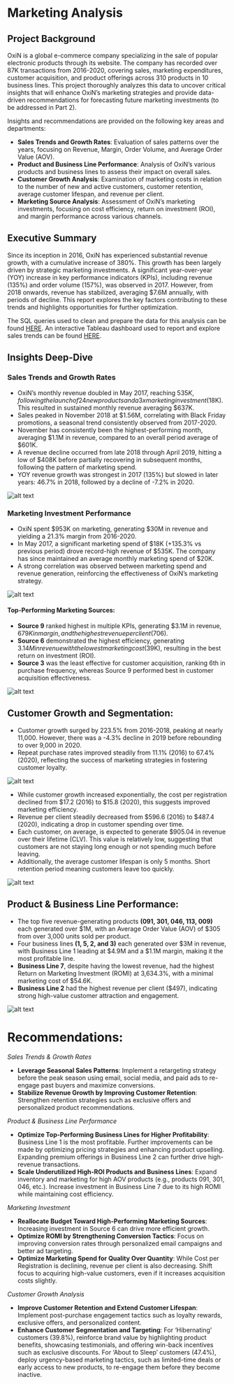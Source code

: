 # Marketing Analysis
## Project Background
OxiN is a global e-commerce company specializing in the sale of popular electronic products through its website. The company has recorded over 87K transactions from 2016-2020, covering sales, marketing expenditures, customer acquisition, and product offerings across 310 products in 10 business lines. This project thoroughly analyzes this data to uncover critical insights that will enhance OxiN’s marketing strategies and provide data-driven recommendations for forecasting future marketing investments (to be addressed in Part 2).

Insights and recommendations are provided on the following key areas and departments:

* **Sales Trends and Growth Rates**: Evaluation of sales patterns over the years, focusing on Revenue, Margin, Order Volume, and Average Order Value (AOV).
* **Product and Business Line Performance**: Analysis of OxiN’s various products and business lines to assess their impact on overall sales.
* **Customer Growth Analysis**: Examination of marketing costs in relation to the number of new and active customers, customer retention, average customer lifespan, and revenue per client.
* **Marketing Source Analysis**: Assessment of OxiN’s marketing investments, focusing on cost efficiency, return on investment (ROI), and margin performance across various channels.


## Executive Summary
Since its inception in 2016, OxiN has experienced substantial revenue growth, with a cumulative increase of 380%. This growth has been largely driven by strategic marketing investments. A significant year-over-year (YOY) increase in key performance indicators (KPIs), including revenue (135%) and order volume (157%), was observed in 2017. However, from 2018 onwards, revenue has stabilized, averaging $7.6M annually, with periods of decline. This report explores the key factors contributing to these trends and highlights opportunities for further optimization.

The SQL queries used to clean and prepare the data for this analysis can be found [HERE]().
An interactive Tableau dashboard used to report and explore sales trends can be found [HERE]().


## Insights Deep-Dive
### Sales Trends and Growth Rates
- OxiN’s monthly revenue doubled in May 2017, reaching $535K, following the launch of 24 new products and a 3x marketing investment ($18K). This resulted in sustained monthly revenue averaging $637K.
- Sales peaked in November 2018 at $1.56M, correlating with Black Friday promotions, a seasonal trend consistently observed from 2017-2020.
- November has consistently been the highest-performing month, averaging $1.1M in revenue, compared to an overall period average of $601K.
- A revenue decline occurred from late 2018 through April 2019, hitting a low of $408K before partially recovering in subsequent months, following the pattern of marketing spend.
- YOY revenue growth was strongest in 2017 (135%) but slowed in later years: 46.7% in 2018, followed by a decline of -7.2% in 2020.

![alt text](https://github.com/Lekan-E/Customer-and-Product-Analysis-using-ML/blob/460b92cf5fc9b2e6fdeda62d41bcf329710c012a/Images/Misc/correlation.png)

### Marketing Investment Performance
- OxiN spent $953K on marketing, generating $30M in revenue and yielding a 21.3% margin from 2016-2020.
- In May 2017, a significant marketing spend of $18K (+135.3% vs previous period) drove record-high revenue of $535K. The company has since maintained an average monthly marketing spend of $20K.
- A strong correlation was observed between marketing spend and revenue generation, reinforcing the effectiveness of OxiN’s marketing strategy.

![alt text](https://github.com/Lekan-E/Customer-and-Product-Analysis-using-ML/blob/460b92cf5fc9b2e6fdeda62d41bcf329710c012a/Images/Misc/correlation.png)

#### Top-Performing Marketing Sources:
- **Source 9** ranked highest in multiple KPIs, generating $3.1M in revenue, $679K in margin, and the highest revenue per client ($706).
- **Source 6** demonstrated the highest efficiency, generating $3.14M in revenue with the lowest marketing cost ($39K), resulting in the best return on investment (ROI).
- **Source 3** was the least effective for customer acquisition, ranking 6th in purchase frequency, whereas Source 9 performed best in customer acquisition effectiveness.

![alt text](https://github.com/Lekan-E/Customer-and-Product-Analysis-using-ML/blob/460b92cf5fc9b2e6fdeda62d41bcf329710c012a/Images/Misc/correlation.png)

## Customer Growth and Segmentation:
- Customer growth surged by 223.5% from 2016-2018, peaking at nearly 11,000. However, there was a -4.3% decline in 2019 before rebounding to over 9,000 in 2020.
- Repeat purchase rates improved steadily from 11.1% (2016) to 67.4% (2020), reflecting the success of marketing strategies in fostering customer loyalty.

![alt text](https://github.com/Lekan-E/Customer-and-Product-Analysis-using-ML/blob/460b92cf5fc9b2e6fdeda62d41bcf329710c012a/Images/Misc/correlation.png)

-	While customer growth increased exponentially, the cost per registration declined from $17.2 (2016) to $15.8 (2020), this suggests improved marketing efficiency.
-	Revenue per client steadily decreased from $596.6 (2016) to $487.4 (2020),  indicating a drop in customer spending over time.
-	Each customer, on average, is expected to generate $905.04 in revenue over their lifetime (CLV). This value is relatively low, suggesting that customers are not staying long enough or not spending much before leaving.
-	Additionally, the average customer lifespan is only 5 months. Short retention period meaning customers leave too quickly.

![alt text](https://github.com/Lekan-E/Customer-and-Product-Analysis-using-ML/blob/460b92cf5fc9b2e6fdeda62d41bcf329710c012a/Images/Misc/correlation.png)

## Product & Business Line Performance:
- The top five revenue-generating products **(091, 301, 046, 113, 009)** each generated over $1M, with an Average Order Value (AOV) of $305 from over 3,000 units sold per product.
- Four business lines **(1, 5, 2, and 3)** each generated over $3M in revenue, with Business Line 1 leading at $4.9M and a $1.1M margin, making it the most profitable line.
- **Business Line 7**, despite having the lowest revenue, had the highest Return on Marketing Investment (ROMI) at 3,634.3%, with a minimal marketing cost of $54.6K.
- **Business Line 2** had the highest revenue per client ($497), indicating strong high-value customer attraction and engagement.

![alt text](https://github.com/Lekan-E/Customer-and-Product-Analysis-using-ML/blob/460b92cf5fc9b2e6fdeda62d41bcf329710c012a/Images/Misc/correlation.png)

# Recommendations:
_Sales Trends & Growth Rates_
- **Leverage Seasonal Sales Patterns**: Implement a retargeting strategy before the peak season using email, social media, and paid ads to re-engage past buyers and maximize conversions.
- **Stabilize Revenue Growth by Improving Customer Retention**: Strengthen retention strategies such as exclusive offers and personalized product recommendations.

_Product & Business Line Performance_
- **Optimize Top-Performing Business Lines for Higher Profitability**: Business Line 1 is the most profitable. Further improvements can be made by optimizing pricing strategies and enhancing product upselling. Expanding premium offerings in Business Line 2 can further drive high-revenue transactions.
- **Scale Underutilized High-ROI Products and Business Lines**: Expand inventory and marketing for high AOV products (e.g., products 091, 301, 046, etc.). Increase investment in Business Line 7 due to its high ROMI while maintaining cost efficiency.

_Marketing Investment_
- **Reallocate Budget Toward High-Performing Marketing Sources**: Increasing investment in Source 6 can drive more efficient growth.
- **Optimize ROMI by Strengthening Conversion Tactics**: Focus on improving conversion rates through personalized email campaigns and better ad targeting.
- **Optimize Marketing Spend for Quality Over Quantity**: While Cost per Registration is declining, revenue per client is also decreasing. Shift focus to acquiring high-value customers, even if it increases acquisition costs slightly.

_Customer Growth Analysis_
- **Improve Customer Retention and Extend Customer Lifespan**: Implement post-purchase engagement tactics such as loyalty rewards, exclusive offers, and personalized content.
- **Enhance Customer Segmentation and Targeting**: For ‘Hibernating’ customers (39.8%), reinforce brand value by highlighting product benefits, showcasing testimonials, and offering win-back incentives such as exclusive discounts. For ‘About to Sleep’ customers (47.4%), deploy urgency-based marketing tactics, such as limited-time deals or early access to new products, to re-engage them before they become inactive.